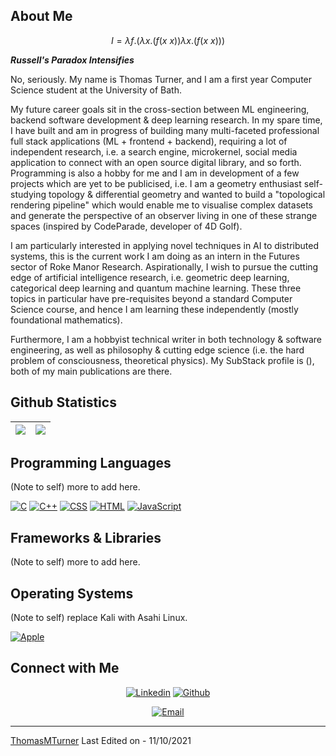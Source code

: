 ## About Me

$$I = \lambda f.(\lambda x.(f(x \ x)) \lambda x.(f(x \ x)))$$

***Russell's Paradox Intensifies*** 

No, seriously. My name is Thomas Turner, and I am a first year Computer Science student at the University of Bath.

My future career goals sit in the cross-section between ML engineering, backend software development & deep learning research. In my spare time, I have built and am in progress of building many multi-faceted professional full stack applications (ML + frontend + backend), requiring a lot of independent research, i.e. a search engine, microkernel, social media application to connect with an open source digital library, and so forth. Programming is also a hobby for me and I am in development of a few projects which are yet to be publicised, i.e. I am a geometry enthusiast self-studying topology & differential geometry and wanted to build a "topological rendering pipeline" which would enable me to visualise complex datasets and generate the perspective of an observer living in one of these strange spaces (inspired by CodeParade, developer of 4D Golf). 

I am particularly interested in applying novel techniques in AI to distributed systems, this is the current work I am doing as an intern in the Futures sector of Roke Manor Research. Aspirationally, I wish to pursue the cutting edge of artificial intelligence research, i.e. geometric deep learning, categorical deep learning and quantum machine learning. These three topics in particular have pre-requisites beyond a standard Computer Science course, and hence I am learning these independently (mostly foundational mathematics).

Furthermore, I am a hobbyist technical writer in both technology & software engineering, as well as philosophy & cutting edge science (i.e. the hard problem of consciousness, theoretical physics). My SubStack profile is (), both of my main publications are there.

 
## Github Statistics

<img src="https://github-readme-stats.vercel.app/api?username=ThomasMTurner&&show_icons=true&count_private=true&theme=github_dark">|<img src="https://github-readme-streak-stats.herokuapp.com/?user=ThomasMTurner&theme=blueberry_duo"/>
|---|---|


## Programming Languages

(Note to self) more to add here.

<p>
    <a href="#"><img alt="C" src="https://img.shields.io/badge/C%20-%232370ED.svg?logo=c&logoColor=white"></a>
    <a href="#"><img alt="C++" src="https://img.shields.io/badge/C++%20-%2300599C.svg?logo=c%2B%2B&logoColor=white"></a>
    <a href="#"><img alt="CSS" src="https://img.shields.io/badge/CSS%20-%231572B6.svg?logo=css3&logoColor=white"></a>
    <a href="#"><img alt="HTML" src="https://img.shields.io/badge/HTML%20-%23E34F26.svg?logo=html5&logoColor=white"></a>
    <a href="#"><img alt="JavaScript" src="https://img.shields.io/badge/JavaScript%20-%23F7DF1E.svg?logo=javascript&logoColor=black"></a>
</p>

## Frameworks & Libraries

(Note to self) more to add here.

<p>
</p>

## Operating Systems

(Note to self) replace Kali with Asahi Linux.

<p>
	<a href="#"><img alt="Apple" src="https://img.shields.io/badge/mac%20os-000000?logo=apple&logoColor=white"></a>
</p>

## Connect with Me

<p align="center">
  <a href="https://linkedin.com/in/thomas-turner-128154225"><img alt="Linkedin" title="My Linkedin" src="https://img.shields.io/badge/LinkedIn-0077B5?style=for-the-badge&logo=linkedin&logoColor=white"></a>
  <a href="https://github.com/ThomasMTurner"><img alt="Github" title="My Github" src="https://img.shields.io/badge/GitHub-100000?style=for-the-badge&logo=github&logoColor=white"></a>
 </p>
 <p align="center">
  <a href="mailto:thomas.mycer.dev@gmail.com"><img alt="Email" title="My Gmail" src="https://img.shields.io/badge/Gmail-D14836?style=for-the-badge&logo=gmail&logoColor=white"></a>
</p>

------
[ThomasMTurner](https://github.com/ThomasMTurner)
Last Edited on - 11/10/2021
